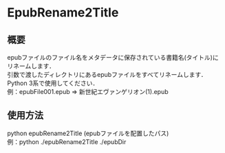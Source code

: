 # EpubRename2Title
## 概要
epubファイルのファイル名をメタデータに保存されている書籍名(タイトル)にリネームします．  
引数で渡したディレクトリにあるepubファイルをすべてリネームします．  
Python 3系で使用してください．  
例：epubFile001.epub => 新世紀エヴァンゲリオン(1).epub
## 使用方法
python epubRename2Title (epubファイルを配置したパス)  
例：python ./epubRename2Title ./epubDir
